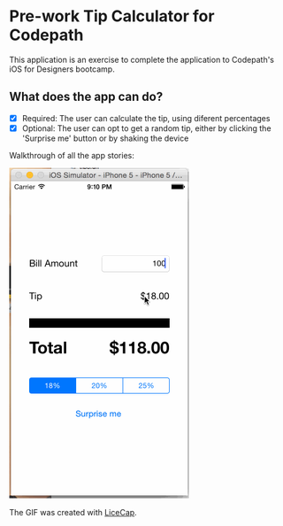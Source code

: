 # Pre-work Tip Calculator for Codepath

This application is an exercise to complete the application to Codepath's iOS for Designers bootcamp.

## What does the app can do?

* [x] Required: The user can calculate the tip, using diferent percentages 
* [x] Optional: The user can opt to get a random tip, either by clicking the 'Surprise me' button or by shaking the device

Walkthrough of all the app stories:

![Video Walkthrough](tips_2.gif)

The GIF was created with [LiceCap](http://www.cockos.com/licecap/).